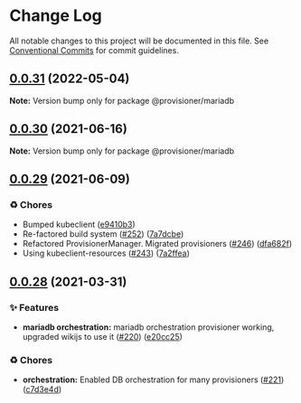 # Change Log

All notable changes to this project will be documented in this file.
See [Conventional Commits](https://conventionalcommits.org) for commit guidelines.

## [0.0.31](https://github.com/c6o/provisioners/compare/v0.0.30...v0.0.31) (2022-05-04)

**Note:** Version bump only for package @provisioner/mariadb





## [0.0.30](https://github.com/c6o/provisioners/compare/v0.0.29...v0.0.30) (2021-06-16)

**Note:** Version bump only for package @provisioner/mariadb





## [0.0.29](https://github.com/c6o/provisioners/compare/v0.0.28...v0.0.29) (2021-06-09)


### ♻️ Chores

* Bumped kubeclient ([e9410b3](https://github.com/c6o/provisioners/commit/e9410b3dd57cc4bc0df5ef211cc4de534e3814aa))
* Re-factored build system ([#252](https://github.com/c6o/provisioners/issues/252)) ([7a7dcbe](https://github.com/c6o/provisioners/commit/7a7dcbe5a76ed785d0e8331614d569b696585177))
* Refactored ProvisionerManager. Migrated provisioners ([#246](https://github.com/c6o/provisioners/issues/246)) ([dfa682f](https://github.com/c6o/provisioners/commit/dfa682f90b096dd3009b782f57a740fe13896bda))
* Using kubeclient-resources ([#243](https://github.com/c6o/provisioners/issues/243)) ([7a2ffea](https://github.com/c6o/provisioners/commit/7a2ffea1ddb106a2f693e3b940e0a29c61a3c6e5))





## [0.0.28](https://github.com/c6o/provisioners/compare/v0.0.27...v0.0.28) (2021-03-31)


### ✨ Features

* **mariadb orchestration:** mariadb orchestration provisioner working, upgraded wikijs to use it ([#220](https://github.com/c6o/provisioners/issues/220)) ([e20cc25](https://github.com/c6o/provisioners/commit/e20cc25c7c94ad0ff38559a6df016654b1d40f1a))


### ♻️ Chores

* **orchestration:** Enabled DB orchestration for many provisioners ([#221](https://github.com/c6o/provisioners/issues/221)) ([c7d3e4d](https://github.com/c6o/provisioners/commit/c7d3e4d7d659a634c33b32136152387353b29b35))
